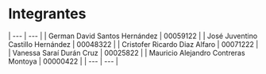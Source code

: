 # Integrantes
| --- | --- |
| German David Santos Hernández | 00059122 |
| José Juventino Castillo Hernández | 00048322 |
| Cristofer Ricardo Diaz Alfaro | 00071222 |
| Vanessa Saraí Durán Cruz | 00025822 |
| Mauricio Alejandro Contreras Montoya | 00000422 |
| --- | --- |
